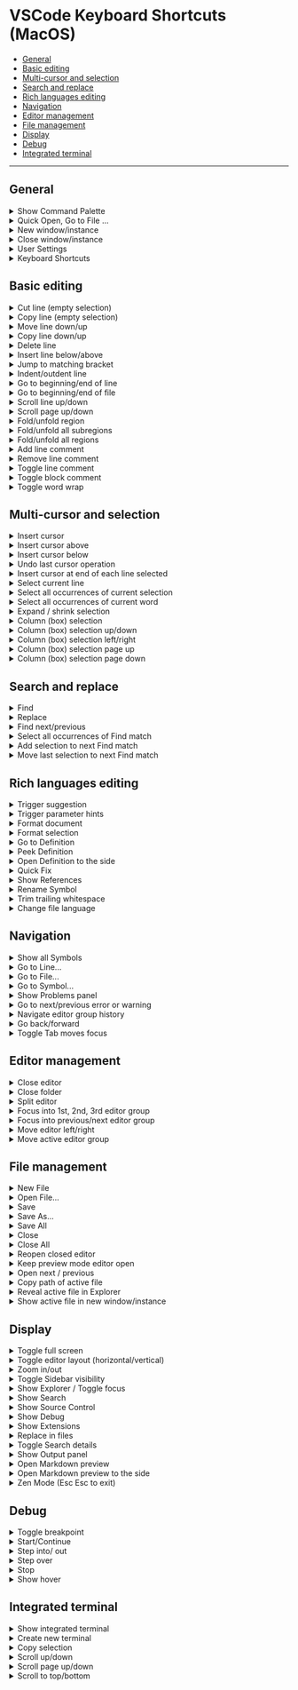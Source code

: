 # VSCode Keyboard Shortcuts (MacOS)

- [General](#general)
- [Basic editing](#basic-editing)
- [Multi-cursor and selection](#multi-cursor-and-selection)
- [Search and replace](#search-and-replace)
- [Rich languages editing](#rich-languages-editing)
- [Navigation](#navigation)
- [Editor management](#editor-management)
- [File management](#file-management)
- [Display](#display)
- [Debug](#debug)
- [Integrated terminal](#integrated-terminal)

---

[](#general)
## General

<details>
<summary>
Show Command Palette
</summary>
⇧⌘P
</details>

<details>
<summary>
Quick Open, Go to File …
</summary>
⌘P
</details>

<details>
<summary>
New window/instance
</summary>
⇧⌘N
</details>

<details>
<summary>
Close window/instance
</summary>
⌘W
</details>

<details>
<summary>
User Settings
</summary>
⌘,
</details>

<details>
<summary>
Keyboard Shortcuts
</summary>
⌘K ⌘S
</details>

[](#basic-editing)
## Basic editing

<details>
<summary>
Cut line (empty selection)
</summary>
⌘X
</details>

<details>
<summary>
Copy line (empty selection)
</summary>
⌘C
</details>

<details>
<summary>
Move line down/up
</summary>
⌥↓ / ⌥↑
</details>

<details>
<summary>
Copy line down/up
</summary>
⇧⌥↓ / ⇧⌥↑
</details>

<details>
<summary>
Delete line
</summary>
⇧⌘K
</details>

<details>
<summary>
Insert line below/above
</summary>
⌘Enter / ⇧⌘Enter
</details>

<details>
<summary>
Jump to matching bracket
</summary>
⇧⌘\
</details>

<details>
<summary>
Indent/outdent line
</summary>
⌘] / ⌘[
</details>

<details>
<summary>
Go to beginning/end of line
</summary>
←⌘ / ⌘→
</details>

<details>
<summary>
Go to beginning/end of file
</summary>
⌘↑ / ⌘↓
</details>

<details>
<summary>
Scroll line up/down
</summary>
⌃PgUp / ⌃PgDn
</details>

<details>
<summary>
Scroll page up/down
</summary>
⌘PgUp / ⌘PgDn
</details>

<details>
<summary>
Fold/unfold region
</summary>
⌥⌘[ / ⌥⌘]
</details>

<details>
<summary>
Fold/unfold all subregions
</summary>
⌘K ⌘[ / ⌘K ⌘]
</details>

<details>
<summary>
Fold/unfold all regions
</summary>
⌘K ⌘0 / ⌘K ⌘J
</details>

<details>
<summary>
Add line comment
</summary>
⌘K ⌘C
</details>

<details>
<summary>
Remove line comment
</summary>
⌘K ⌘U
</details>

<details>
<summary>
Toggle line comment
</summary>
⌘/
</details>

<details>
<summary>
Toggle block comment
</summary>
⇧⌥A
</details>

<details>
<summary>
Toggle word wrap
</summary>
⌥Z
</details>

[](#multi-cursor-and-selection)
## Multi-cursor and selection

<details>
<summary>
Insert cursor
</summary>
⌥ + click
</details>

<details>
<summary>
Insert cursor above
</summary>
⌥⌘↑
</details>

<details>
<summary>
Insert cursor below
</summary>
⌥⌘↓
</details>

<details>
<summary>
Undo last cursor operation
</summary>
⌘U
</details>

<details>
<summary>
Insert cursor at end of each line selected
</summary>
⇧⌥I
</details>

<details>
<summary>
Select current line
</summary>
⌘L
</details>

<details>
<summary>
Select all occurrences of current selection
</summary>
⇧⌘L
</details>

<details>
<summary>
Select all occurrences of current word
</summary>
⌘F2
</details>

<details>
<summary>
Expand / shrink selection
</summary>
⌃⇧⌘→ / ←
</details>

<details>
<summary>
Column (box) selection
</summary>
⇧⌥ + drag mouse
</details>

<details>
<summary>
Column (box) selection up/down
</summary>
⇧⌥⌘↑ / ↓
</details>

<details>
<summary>
Column (box) selection left/right
</summary>
⇧⌥⌘← / →
</details>

<details>
<summary>
Column (box) selection page up
</summary>
⇧⌥⌘PgUp
</details>

<details>
<summary>
Column (box) selection page down
</summary>
⇧⌥⌘PgDn
</details>

[](#search-and-replace)
## Search and replace 

<details>
<summary>
Find
</summary>
⌘F
</details>

<details>
<summary>
Replace
</summary>
⌥⌘F
</details>

<details>
<summary>
Find next/previous
</summary>
⌘G / ⇧⌘G
</details>

<details>
<summary>
Select all occurrences of Find match
</summary>
⌥Enter
</details>

<details>
<summary>
Add selection to next Find match
</summary>
⌘D
</details>

<details>
<summary>
Move last selection to next Find match
</summary>
⌘K ⌘D
</details>

[](#rich-languages-editing)
## Rich languages editing

<details>
<summary>
Trigger suggestion
</summary>
⌃Space
</details>

<details>
<summary>
Trigger parameter hints
</summary>
⇧⌘Space
</details>

<details>
<summary>
Format document
</summary>
⇧⌥F
</details>

<details>
<summary>
Format selection
</summary>
⌘K ⌘F
</details>

<details>
<summary>
Go to Definition
</summary>
F12
</details>

<details>
<summary>
Peek Definition
</summary>
⌥F12
</details>

<details>
<summary>
Open Definition to the side
</summary>
⌘K F12
</details>

<details>
<summary>
Quick Fix
</summary>
⌘.
</details>

<details>
<summary>
Show References
</summary>
⇧F12
</details>

<details>
<summary>
Rename Symbol
</summary>
F2
</details>

<details>
<summary>
Trim trailing whitespace
</summary>
⌘K ⌘X
</details>

<details>
<summary>
Change file language
</summary>
⌘K M
</details>

[](#navigation)
## Navigation

<details>
<summary>
Show all Symbols
</summary>
⌘T
</details>

<details>
<summary>
Go to Line...
</summary>
⌃G
</details>

<details>
<summary>
Go to File...
</summary>
⌘P
</details>

<details>
<summary>
Go to Symbol...
</summary>
⇧⌘O
</details>

<details>
<summary>
Show Problems panel
</summary>
⇧⌘M
</details>

<details>
<summary>
Go to next/previous error or warning
</summary>
F8 / ⇧F8
</details>

<details>
<summary>
Navigate editor group history
</summary>
⌃⇧Tab
</details>

<details>
<summary>
Go back/forward
</summary>
⌃- / ⌃⇧-
</details>

<details>
<summary>
Toggle Tab moves focus
</summary>
⌃⇧M
</details>

[](#editor-management)
## Editor management

<details>
<summary>
Close editor
</summary>
⌘W
</details>

<details>
<summary>
Close folder
</summary>
⌘K F
</details>

<details>
<summary>
Split editor
</summary>
⌘\
</details>

<details>
<summary>
Focus into 1st, 2nd, 3rd editor group
</summary>
⌘1 / ⌘2 / ⌘3
</details>

<details>
<summary>
Focus into previous/next editor group
</summary>
⌘K ⌘← / ⌘K ⌘→
</details>

<details>
<summary>
Move editor left/right
</summary>
⌘K ⇧⌘← / ⌘K ⇧⌘→
</details>

<details>
<summary>
Move active editor group
</summary>
⌘K ← / ⌘K →
</details>

[](#file-management)
## File management

<details>
<summary>
New File
</summary>
⌘N
</details>

<details>
<summary>
Open File...
</summary>
⌘O
</details>

<details>
<summary>
Save
</summary>
⌘S
</details>

<details>
<summary>
Save As...
</summary>
⇧⌘S
</details>

<details>
<summary>
Save All
</summary>
⌥⌘S
</details>

<details>
<summary>
Close
</summary>
⌘W
</details>

<details>
<summary>
Close All
</summary>
⌘K ⌘W
</details>

<details>
<summary>
Reopen closed editor
</summary>
⇧⌘T
</details>

<details>
<summary>
Keep preview mode editor open
</summary>
⌘K Enter
</details>

<details>
<summary>
Open next / previous
</summary>
⌃Tab / ⌃⇧Tab
</details>

<details>
<summary>
Copy path of active file
</summary>
⌘K P
</details>

<details>
<summary>
Reveal active file in Explorer
</summary>
⌘K R
</details>

<details>
<summary>
Show active file in new window/instance
</summary>
⌘K O
</details>

[](#display)
## Display

<details>
<summary>
Toggle full screen
</summary>
⌃⌘F
</details>

<details>
<summary>
Toggle editor layout (horizontal/vertical)
</summary>
⌥⌘0
</details>

<details>
<summary>
Zoom in/out
</summary>
⌘= / ⇧⌘-
</details>

<details>
<summary>
Toggle Sidebar visibility
</summary>
⌘B
</details>

<details>
<summary>
Show Explorer / Toggle focus
</summary>
⇧⌘E
</details>

<details>
<summary>
Show Search
</summary>
⇧⌘F
</details>

<details>
<summary>
Show Source Control
</summary>
⌃⇧G
</details>

<details>
<summary>
Show Debug
</summary>
⇧⌘D
</details>

<details>
<summary>
Show Extensions
</summary>
⇧⌘X
</details>

<details>
<summary>
Replace in files
</summary>
⇧⌘H
</details>

<details>
<summary>
Toggle Search details
</summary>
⇧⌘J
</details>

<details>
<summary>
Show Output panel
</summary>
⇧⌘U
</details>

<details>
<summary>
Open Markdown preview
</summary>
⇧⌘V
</details>

<details>
<summary>
Open Markdown preview to the side
</summary>
⌘K V
</details>

<details>
<summary>
Zen Mode (Esc Esc to exit)
</summary>
⌘K Z
</details>

[](#Debug)
## Debug

<details>
<summary>
Toggle breakpoint
</summary>
F9
</details>

<details>
<summary>
Start/Continue
</summary>
F5
</details>

<details>
<summary>
Step into/ out
</summary>
F11 / ⇧F11
</details>

<details>
<summary>
Step over
</summary>
F10
</details>

<details>
<summary>
Stop
</summary>
⇧F5
</details>

<details>
<summary>
Show hover
</summary>
⌘K ⌘I
</details>

[](#integrated-terminal)
## Integrated terminal

<details>
<summary>
Show integrated terminal
</summary>
⌃`
</details>

<details>
<summary>
Create new terminal
</summary>
⌃⇧`
</details>

<details>
<summary>
Copy selection
</summary>
⌘C
</details>

<details>
<summary>
Scroll up/down
</summary>
⌘↑ / ↓
</details>

<details>
<summary>
Scroll page up/down
</summary>
PgUp / PgDn
</details>

<details>
<summary>
Scroll to top/bottom
</summary>
⌘Home / End
</details>